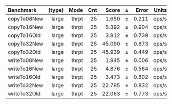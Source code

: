 Benchmark | (type) | Mode | Cnt | Score | ± | Error | Units
:---------|-------:|-----:|----:|------:|---|------:|-----:
copyTo08New | large | thrpt | 25 | 1.650 | ± | 0.211 | ops/s
copyTo16New | large | thrpt | 25 | 5.392 | ± | 0.904 | ops/s
copyTo16Old | large | thrpt | 25 | 3.912 | ± | 0.739 | ops/s
copyTo32New | large | thrpt | 25 | 45.090 | ± | 0.873 | ops/s
copyTo32Old | large | thrpt | 25 | 45.939 | ± | 0.449 | ops/s
writeTo08New | large | thrpt | 25 | 1.945 | ± | 0.006 | ops/s
writeTo16New | large | thrpt | 25 | 4.876 | ± | 0.564 | ops/s
writeTo16Old | large | thrpt | 25 | 3.473 | ± | 0.802 | ops/s
writeTo32New | large | thrpt | 25 | 22.795 | ± | 0.832 | ops/s
writeTo32Old | large | thrpt | 25 | 22.063 | ± | 0.773 | ops/s
